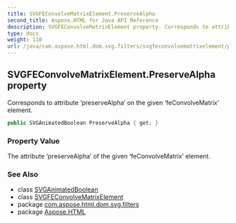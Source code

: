 ```yaml
---
title: SVGFEConvolveMatrixElement.PreserveAlpha
second_title: Aspose.HTML for Java API Reference
description: SVGFEConvolveMatrixElement property. Corresponds to attribute preserveAlpha on the given feConvolveMatrix element
type: docs
weight: 110
url: /java/com.aspose.html.dom.svg.filters/svgfeconvolvematrixelement/preservealpha/
---
```

## SVGFEConvolveMatrixElement.PreserveAlpha property

Corresponds to attribute ‘preserveAlpha’ on the given ‘feConvolveMatrix’ element.

```java
public SVGAnimatedBoolean PreserveAlpha { get; }
```

### Property Value

The attribute ‘preserveAlpha’ of the given ‘feConvolveMatrix’ element.

### See Also

* class [SVGAnimatedBoolean](../../../com.aspose.html.dom.svg.datatypes/svganimatedboolean/)
* class [SVGFEConvolveMatrixElement](../)
* package [com.aspose.html.dom.svg.filters](../../svgfeconvolvematrixelement/)
* package [Aspose.HTML](../../../)

